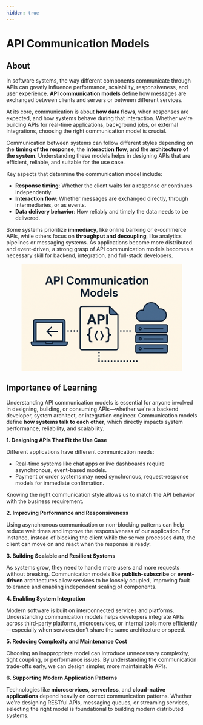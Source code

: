 ```yaml
---
hidden: true
---
```


# API Communication Models

## About

In software systems, the way different components communicate through APIs can greatly influence performance, scalability, responsiveness, and user experience. **API communication models** define how messages are exchanged between clients and servers or between different services.

At its core, communication is about **how data flows**, when responses are expected, and how systems behave during that interaction. Whether we're building APIs for real-time applications, background jobs, or external integrations, choosing the right communication model is crucial.

Communication between systems can follow different styles depending on the **timing of the response**, the **interaction flow**, and the **architecture of the system**. Understanding these models helps in designing APIs that are efficient, reliable, and suitable for the use case.

Key aspects that determine the communication model include:

* **Response timing**: Whether the client waits for a response or continues independently.
* **Interaction flow**: Whether messages are exchanged directly, through intermediaries, or as events.
* **Data delivery behavior**: How reliably and timely the data needs to be delivered.

Some systems prioritize **immediacy**, like online banking or e-commerce APIs, while others focus on **throughput and decoupling**, like analytics pipelines or messaging systems. As applications become more distributed and event-driven, a strong grasp of API communication models becomes a necessary skill for backend, integration, and full-stack developers.

<figure><img src="../../.gitbook/assets/api-communication-models.png" alt="" width="563"><figcaption></figcaption></figure>

## Importance of Learning

Understanding API communication models is essential for anyone involved in designing, building, or consuming APIs—whether we're a backend developer, system architect, or integration engineer. Communication models define **how systems talk to each other**, which directly impacts system performance, reliability, and scalability.

**1. Designing APIs That Fit the Use Case**

Different applications have different communication needs:

* Real-time systems like chat apps or live dashboards require asynchronous, event-based models.
* Payment or order systems may need synchronous, request-response models for immediate confirmation.

Knowing the right communication style allows us to match the API behavior with the business requirement.

**2. Improving Performance and Responsiveness**

Using asynchronous communication or non-blocking patterns can help reduce wait times and improve the responsiveness of our application. For instance, instead of blocking the client while the server processes data, the client can move on and react when the response is ready.

**3. Building Scalable and Resilient Systems**

As systems grow, they need to handle more users and more requests without breaking. Communication models like **publish-subscribe** or **event-driven** architectures allow services to be loosely coupled, improving fault tolerance and enabling independent scaling of components.

**4. Enabling System Integration**

Modern software is built on interconnected services and platforms. Understanding communication models helps developers integrate APIs across third-party platforms, microservices, or internal tools more efficiently—especially when services don’t share the same architecture or speed.

**5. Reducing Complexity and Maintenance Cost**

Choosing an inappropriate model can introduce unnecessary complexity, tight coupling, or performance issues. By understanding the communication trade-offs early, we can design simpler, more maintainable APIs.

**6. Supporting Modern Application Patterns**

Technologies like **microservices**, **serverless**, and **cloud-native applications** depend heavily on correct communication patterns. Whether we're designing RESTful APIs, messaging queues, or streaming services, selecting the right model is foundational to building modern distributed systems.
